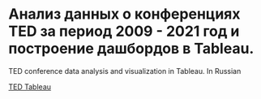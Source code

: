 # Анализ данных о конференциях TED за период 2009 - 2021 год и построение дашбордов в Tableau.
TED conference data analysis and visualization in Tableau. In Russian

<a href="https://public.tableau.com/views/TED-v3_17191453113070/TED?:language=en-US&publish=yes&:sid=&:display_count=n&:origin=viz_share_link">TED Tableau</a>
